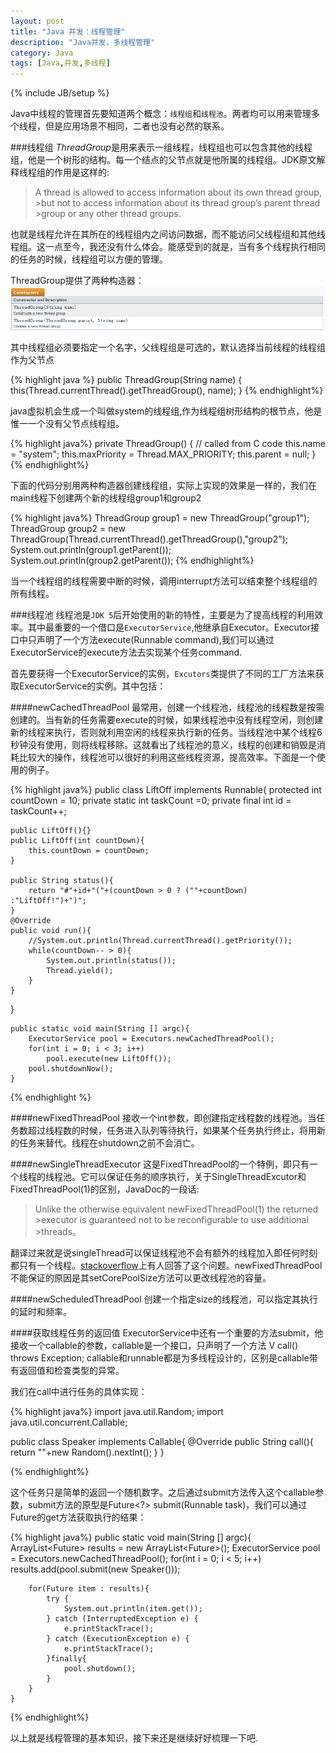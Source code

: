 ```yaml
---
layout: post
title: "Java 并发：线程管理"
description: "Java并发，多线程管理"
category: Java
tags: [Java,并发,多线程]
---
```

{% include JB/setup %}

Java中线程的管理首先要知道两个概念：`线程组`和`线程池`。两者均可以用来管理多个线程，但是应用场景不相同，二者也没有必然的联系。

###线程组
*ThreadGroup*是用来表示一组线程，线程组也可以包含其他的线程组，他是一个树形的结构。每一个结点的父节点就是他所属的线程组。JDK原文解释线程组的作用是这样的:

>A thread is allowed to access information about its own thread group, >but not to access information about its thread group’s parent thread >group or any other thread groups. 

也就是线程允许在其所在的线程组内之间访问数据，而不能访问父线程组和其他线程组。这一点至今，我还没有什么体会。能感受到的就是，当有多个线程执行相同的任务的时候，线程组可以方便的管理。

ThreadGroup提供了两种构造器：
![](/assets/images/pages/java-concurrency-2.png)

其中线程组必须要指定一个名字，父线程组是可选的，默认选择当前线程的线程组作为父节点

{% highlight java %}
public ThreadGroup(String name) {
        this(Thread.currentThread().getThreadGroup(), name);
    }
{% endhighlight%}

java虚拟机会生成一个叫做system的线程组,作为线程组树形结构的根节点，他是惟一一个没有父节点线程组。

{% highlight java%}
private ThreadGroup() {     // called from C code
        this.name = "system";
        this.maxPriority = Thread.MAX_PRIORITY;
        this.parent = null;
    }
{% endhighlight%}

下面的代码分别用两种构造器创建线程组，实际上实现的效果是一样的，我们在main线程下创建两个新的线程组group1和group2

{% highlight java%}
 ThreadGroup group1 = new ThreadGroup("group1");
 ThreadGroup group2 = new   ThreadGroup(Thread.currentThread().getThreadGroup(),"group2");
 System.out.println(group1.getParent());
 System.out.println(group2.getParent());
{% endhighlight%}

当一个线程组的线程需要中断的时候，调用interrupt方法可以结束整个线程组的所有线程。

###线程池
线程池是`JDK 5`后开始使用的新的特性，主要是为了提高线程的利用效率。其中最重要的一个借口是`ExecutorService`,他继承自Executor。Executor接口中只声明了一个方法execute(Runnable command),我们可以通过ExecutorService的execute方法去实现某个任务command.

首先要获得一个ExecutorService的实例，`Excutors`类提供了不同的工厂方法来获取ExecutorService的实例。其中包括：

####newCachedThreadPool
最常用，创建一个线程池，线程池的线程数是按需创建的。当有新的任务需要execute的时候，如果线程池中没有线程空闲，则创建新的线程来执行，否则就利用空闲的线程来执行新的任务。当线程池中某个线程6秒钟没有使用，则将线程移除。这就看出了线程池的意义，线程的创建和销毁是消耗比较大的操作，线程池可以很好的利用这些线程资源，提高效率。下面是一个使用的例子。

{% highlight java%}
public class LiftOff implements Runnable{
    protected int countDown = 10;
    private static int taskCount =0;
    private final int id = taskCount++;
 
    public LiftOff(){}
    public LiftOff(int countDown){
        this.countDown = countDown;
    }
 
    public String status(){ 
        return "#"+id+"("+(countDown > 0 ? (""+countDown) :"LiftOff!")+")";
    }
    @Override
    public void run(){
        //System.out.println(Thread.currentThread().getPriority());
        while(countDown-- > 0){
            System.out.println(status());
            Thread.yield();
        }
    }
}

    public static void main(String [] argc){
        ExecutorService pool = Executors.newCachedThreadPool();
        for(int i = 0; i < 3; i++)
            pool.execute(new LiftOff());
        pool.shutdownNow();
    }
{% endhighlight %}


####newFixedThreadPool
接收一个int参数，即创建指定线程数的线程池。当任务数超过线程数的时候，任务进入队列等待执行，如果某个任务执行终止，将用新的任务来替代。线程在shutdown之前不会消亡。

####newSingleThreadExecutor
这是FixedThreadPool的一个特例，即只有一个线程的线程池。它可以保证任务的顺序执行，关于SingleThreadExcutor和FixedThreadPool(1)的区别，JavaDoc的一段话:
>Unlike the otherwise equivalent newFixedThreadPool(1) the returned >executor is guaranteed not to be reconfigurable to use additional >threads。

翻译过来就是说singleThread可以保证线程池不会有额外的线程加入即任何时刻都只有一个线程。[stackoverflow](http://stackoverflow.com/questions/3911100/any-difference-among-executors-newsinglethreadexecutor-and-executors-newfixedt)上有人回答了这个问题。newFixedThreadPool不能保证的原因是其setCorePoolSize方法可以更改线程池的容量。

####newScheduledThreadPool
创建一个指定size的线程池，可以指定其执行的延时和频率。

####获取线程任务的返回值
ExecutorService中还有一个重要的方法submit，他接收一个callable的参数，callable是一个接口，只声明了一个方法 V call() throws Exception; callable和runnable都是为多线程设计的，区别是callable带有返回值和检查类型的异常。

我们在call中进行任务的具体实现：

{% highlight java%}
import java.util.Random;
import java.util.concurrent.Callable;
 
public class Speaker implements Callable{
    @Override
    public String call(){
        return ""+new Random().nextInt();
    }
}

{% endhighlight%}

这个任务只是简单的返回一个随机数字。之后通过submit方法传入这个callable参数，submit方法的原型是Future<?> submit(Runnable task)，我们可以通过Future的get方法获取执行的结果：

{% highlight java%}
public static void main(String [] argc){
        ArrayList<Future<String>> results = new ArrayList<Future<String>>();
        ExecutorService pool = Executors.newCachedThreadPool();
        for(int i = 0; i < 5; i++)
             results.add(pool.submit(new Speaker()));
 
        for(Future item : results){
            try {
                System.out.println(item.get());
            } catch (InterruptedException e) {
                e.printStackTrace();
            } catch (ExecutionException e) {
                e.printStackTrace();
            }finally{
                pool.shutdown();
            }
        }
    }
{% endhighlight%}


以上就是线程管理的基本知识，接下来还是继续好好梳理一下吧.